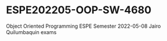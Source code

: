 # ESPE202205-OOP-SW-4680
Object Oriented Programming ESPE Semester 2022-05-08
Jairo Quilumbaquin exams
